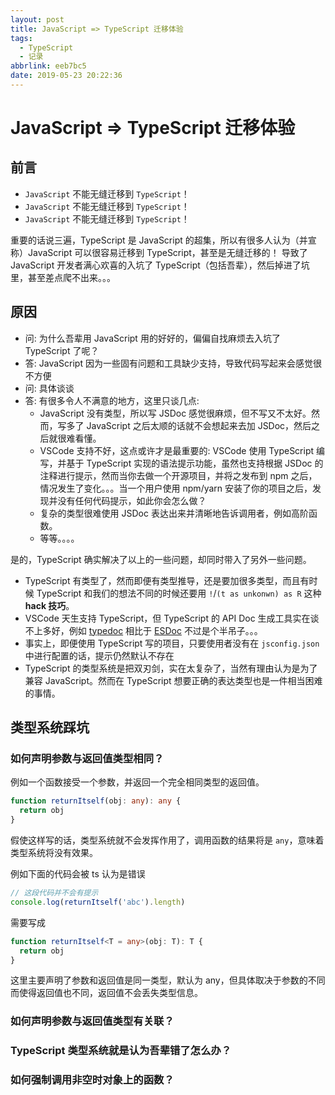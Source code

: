 ```yaml
---
layout: post
title: JavaScript => TypeScript 迁移体验
tags:
  - TypeScript
  - 记录
abbrlink: eeb7bc5
date: 2019-05-23 20:22:36
---
```


# JavaScript => TypeScript 迁移体验

## 前言

- `JavaScript` 不能无缝迁移到 `TypeScript`！
- `JavaScript` 不能无缝迁移到 `TypeScript`！
- `JavaScript` 不能无缝迁移到 `TypeScript`！

重要的话说三遍，TypeScript 是 JavaScript 的超集，所以有很多人认为（并宣称）JavaScript 可以很容易迁移到 TypeScript，甚至是无缝迁移的！
导致了 JavaScript 开发者满心欢喜的入坑了 TypeScript（包括吾辈），然后掉进了坑里，甚至差点爬不出来。。。

## 原因

- 问: 为什么吾辈用 JavaScript 用的好好的，偏偏自找麻烦去入坑了 TypeScript 了呢？
- 答: JavaScript 因为一些固有问题和工具缺少支持，导致代码写起来会感觉很不方便
- 问: 具体谈谈
- 答: 有很多令人不满意的地方，这里只谈几点:
  - JavaScript 没有类型，所以写 JSDoc 感觉很麻烦，但不写又不太好。然而，写多了 JavaScript 之后太顺的话就不会想起来去加 JSDoc，然后之后就很难看懂。
  - VSCode 支持不好，这点或许才是最重要的: VSCode 使用 TypeScript 编写，并基于 TypeScript 实现的语法提示功能，虽然也支持根据 JSDoc 的注释进行提示，然而当你去做一个开源项目，并将之发布到 npm 之后，情况发生了变化。。。当一个用户使用 npm/yarn 安装了你的项目之后，发现并没有任何代码提示，如此你会怎么做？
  - 复杂的类型很难使用 JSDoc 表达出来并清晰地告诉调用者，例如高阶函数。
  - 等等。。。。

是的，TypeScript 确实解决了以上的一些问题，却同时带入了另外一些问题。

- TypeScript 有类型了，然而即便有类型推导，还是要加很多类型，而且有时候 TypeScript 和我们的想法不同的时候还要用 `!`/`(t as unkonwn) as R` 这种 **hack 技巧**。
- VSCode 天生支持 TypeScript，但 TypeScript 的 API Doc 生成工具实在谈不上多好，例如 [typedoc](https://typedoc.org/) 相比于 [ESDoc](https://esdoc.org/) 不过是个半吊子。。。
- 事实上，即便使用 TypeScript 写的项目，只要使用者没有在 `jsconfig.json` 中进行配置的话，提示仍然默认不存在
- TypeScript 的类型系统是把双刃剑，实在太复杂了，当然有理由认为是为了兼容 JavaScript。然而在 TypeScript 想要正确的表达类型也是一件相当困难的事情。

## 类型系统踩坑

### 如何声明参数与返回值类型相同？

例如一个函数接受一个参数，并返回一个完全相同类型的返回值。

```ts
function returnItself(obj: any): any {
  return obj
}
```

假使这样写的话，类型系统就不会发挥作用了，调用函数的结果将是 `any`，意味着类型系统将没有效果。

例如下面的代码会被 ts 认为是错误

```ts
// 这段代码并不会有提示
console.log(returnItself('abc').length)
```

需要写成

```ts
function returnItself<T = any>(obj: T): T {
  return obj
}
```

这里主要声明了参数和返回值是同一类型，默认为 any，但具体取决于参数的不同而使得返回值也不同，返回值不会丢失类型信息。

### 如何声明参数与返回值类型有关联？

### TypeScript 类型系统就是认为吾辈错了怎么办？

### 如何强制调用非空时对象上的函数？
